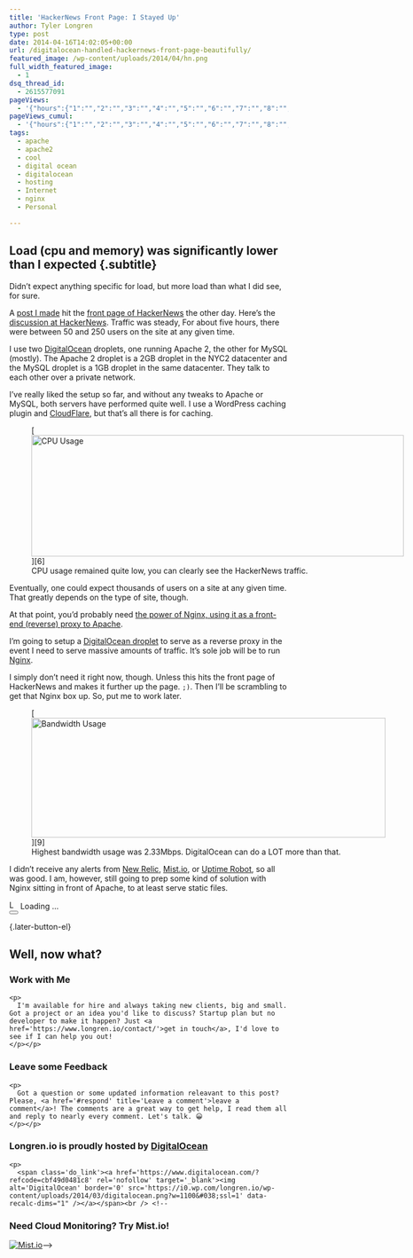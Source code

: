 ```yaml
---
title: 'HackerNews Front Page: I Stayed Up'
author: Tyler Longren
type: post
date: 2014-04-16T14:02:05+00:00
url: /digitalocean-handled-hackernews-front-page-beautifully/
featured_image: /wp-content/uploads/2014/04/hn.png
full_width_featured_image:
  - 1
dsq_thread_id:
  - 2615577091
pageViews:
  - '{"hours":{"1":"","2":"","3":"","4":"","5":"","6":"","7":"","8":"","9":"","10":"","11":"","12":"","13":"","14":"","15":"","16":"","17":"","18":"","19":"","20":"","21":"","22":"","23":"","24":"","25":"","26":"","27":"","28":"","29":"","30":"","31":"","32":"","33":"","34":"","35":"","36":"","37":"","38":"","39":"","40":"","41":"","42":"","43":"","44":"","45":"","46":"","47":""},"days":{"2":"","3":"","4":"","5":"","6":"","7":"","8":"","9":"","10":"","11":"","12":"","13":"","14":""},"weeks":{"3":"","4":"","5":"","6":"","7":"","8":"","9":"","10":"","11":"","12":""},"months":{"4":"","5":"","6":"","7":"","8":"","9":"","10":"","11":"","12":"","13":"","14":"","15":"","16":"","17":"","18":"","19":"","20":"","21":"","22":"","23":"","24":""}}'
pageViews_cumul:
  - '{"hours":{"1":"","2":"","3":"","4":"","5":"","6":"","7":"","8":"","9":"","10":"","11":"","12":"","13":"","14":"","15":"","16":"","17":"","18":"","19":"","20":"","21":"","22":"","23":"","24":"","25":"","26":"","27":"","28":"","29":"","30":"","31":"","32":"","33":"","34":"","35":"","36":"","37":"","38":"","39":"","40":"","41":"","42":"","43":"","44":"","45":"","46":"","47":""},"days":{"2":"","3":"","4":"","5":"","6":"","7":"","8":"","9":"","10":"","11":"","12":"","13":"","14":""},"weeks":{"3":"","4":"","5":"","6":"","7":"","8":"","9":"","10":"","11":"","12":""},"months":{"4":"","5":"","6":"","7":"","8":"","9":"","10":"","11":"","12":"","13":"","14":"","15":"","16":"","17":"","18":"","19":"","20":"","21":"","22":"","23":"","24":""}}'
tags:
  - apache
  - apache2
  - cool
  - digital ocean
  - digitalocean
  - hosting
  - Internet
  - nginx
  - Personal

---
```

## Load (cpu and memory) was significantly lower than I expected {.subtitle}

Didn&#8217;t expect anything specific for load, but more load than what I did see, for sure.

A [post I made][1] hit the [front page of HackerNews][2] the other day. Here&#8217;s the [discussion at HackerNews][3]. Traffic was steady, For about five hours, there were between 50 and 250 users on the site at any given time.

I use two [DigitalOcean][4] droplets, one running Apache 2, the other for MySQL (mostly). The Apache 2 droplet is a 2GB droplet in the NYC2 datacenter and the MySQL droplet is a 1GB droplet in the same datacenter. They talk to each other over a private network.

I&#8217;ve really liked the setup so far, and without any tweaks to Apache or MySQL, both servers have performed quite well. I use a WordPress caching plugin and [CloudFlare][5], but that&#8217;s all there is for caching.

<figure id="attachment_6530" aria-describedby="caption-attachment-6530" style="width: 672px" class="wp-caption aligncenter">[<img loading="lazy" src="https://i1.wp.com/longren.io/wp-content/uploads/2014/04/cpu.png?resize=672%2C219" alt="CPU Usage" width="672" height="219" class="size-full wp-image-6530" srcset="https://i1.wp.com/www.longren.io/wp-content/uploads/2014/04/cpu.png?w=672&ssl=1 672w, https://i1.wp.com/www.longren.io/wp-content/uploads/2014/04/cpu.png?resize=150%2C48&ssl=1 150w, https://i1.wp.com/www.longren.io/wp-content/uploads/2014/04/cpu.png?resize=300%2C97&ssl=1 300w" sizes="(max-width: 672px) 100vw, 672px" data-recalc-dims="1" />][6]<figcaption id="caption-attachment-6530" class="wp-caption-text">CPU usage remained quite low, you can clearly see the HackerNews traffic.</figcaption></figure>

Eventually, one could expect thousands of users on a site at any given time. That greatly depends on the type of site, though.

At that point, you&#8217;d probably need [the power of Nginx, using it as a front-end (reverse) proxy to Apache][7].

I&#8217;m going to setup a [DigitalOcean droplet][4] to serve as a reverse proxy in the event I need to serve massive amounts of traffic. It&#8217;s sole job will be to run [Nginx][8].

I simply don&#8217;t need it right now, though. Unless this hits the front page of HackerNews and makes it further up the page. `;)`. Then I&#8217;ll be scrambling to get that Nginx box up. So, put me to work later.

<figure id="attachment_6538" aria-describedby="caption-attachment-6538" style="width: 639px" class="wp-caption aligncenter">[<img loading="lazy" src="https://i0.wp.com/longren.io/wp-content/uploads/2014/04/bandwidth.png?resize=639%2C216" alt="Bandwidth Usage" width="639" height="216" class="size-full wp-image-6538" srcset="https://i0.wp.com/www.longren.io/wp-content/uploads/2014/04/bandwidth.png?w=639&ssl=1 639w, https://i0.wp.com/www.longren.io/wp-content/uploads/2014/04/bandwidth.png?resize=150%2C50&ssl=1 150w, https://i0.wp.com/www.longren.io/wp-content/uploads/2014/04/bandwidth.png?resize=300%2C101&ssl=1 300w" sizes="(max-width: 639px) 100vw, 639px" data-recalc-dims="1" />][9]<figcaption id="caption-attachment-6538" class="wp-caption-text">Highest bandwidth usage was 2.33Mbps. DigitalOcean can do a LOT more than that.</figcaption></figure>

I didn&#8217;t receive any alerts from [New Relic][10], [Mist.io][11], or [Uptime Robot][12], so all was good. I am, however, still going to prep some kind of solution with Nginx sitting in front of Apache, to at least serve static files.  


<div id="polls-27" class="wp-polls">
</div>

<div id="polls-27-loading" class="wp-polls-loading">
  <img src="https://i2.wp.com/www.longren.io/wp-content/plugins/wp-polls/images/loading.gif?resize=16%2C16&#038;ssl=1" width="16" height="16" alt="Loading ..." title="Loading ..." class="wp-polls-image" data-recalc-dims="1" />&nbsp;Loading ...
</div>

<div class="wpulike wpulike-default " >
  <div class="wp_ulike_general_class wp_ulike_is_not_liked">
    <button type="button"
					aria-label="Like Button"
					data-ulike-id="6471"
					data-ulike-nonce="dd3b60809b"
					data-ulike-type="likeThis"
					data-ulike-template="wpulike-default"
					data-ulike-display-likers="0"
					data-ulike-disable-pophover="0"
					class="wp_ulike_btn wp_ulike_put_image wp_likethis_6471"></button><span class="count-box"></span>
  </div>
</div>

[][13]{.later-button-el}

<div class='what-next'>
  <h2>
    Well, now what?
  </h2>
  
  <div class='hire'>
    <h3>
      Work with Me
    </h3>
    
    <p>
      I'm available for hire and always taking new clients, big and small. Got a project or an idea you'd like to discuss? Startup plan but no developer to make it happen? Just <a href='https://www.longren.io/contact/'>get in touch</a>, I'd love to see if I can help you out!
    </p></p>
  </div>
  
  <div class='hire'>
    <h3>
      Leave some Feedback
    </h3>
    
    <p>
      Got a question or some updated information releavant to this post? Please, <a href='#respond' title='Leave a comment'>leave a comment</a>! The comments are a great way to get help, I read them all and reply to nearly every comment. Let's talk. 😀
    </p></p>
  </div>
  
  <div class='now-what-bottom-ad'>
    <h3>
      Longren.io is proudly hosted by <a href='https://www.digitalocean.com/?refcode=cbf49d0481c8'>DigitalOcean</a>
    </h3>
    
    <p>
      <span class='do_link'><a href='https://www.digitalocean.com/?refcode=cbf49d0481c8' rel='nofollow' target='_blank'><img alt='DigitalOcean' border='0' src='https://i0.wp.com/longren.io/wp-content/uploads/2014/03/digitalocean.png?w=1100&#038;ssl=1' data-recalc-dims="1" /></a></span><br /> <!--

<h3>Need Cloud Monitoring? Try Mist.io!</h3>

<span class='do_link'><a href='http://mist.io/?ref=tyler' rel='nofollow' target='_blank'><img alt='Mist.io' border='0' src='https://i0.wp.com/longren.io/wp-content/uploads/2014/04/mistio.jpg?w=1100&#038;ssl=1' data-recalc-dims="1"></a></span>--></div> </div>

 [1]: http://longren.io/poor-mans-vpn-with-a-cheap-vps/
 [2]: https://news.ycombinator.com/
 [3]: https://news.ycombinator.com/item?id=7586775
 [4]: https://www.digitalocean.com/?refcode=cbf49d0481c8
 [5]: http://cloudflare.com
 [6]: https://i1.wp.com/longren.io/wp-content/uploads/2014/04/cpu.png
 [7]: https://www.digitalocean.com/community/articles/how-to-configure-nginx-as-a-front-end-proxy-for-apache
 [8]: http://nginx.org/
 [9]: https://i0.wp.com/longren.io/wp-content/uploads/2014/04/bandwidth.png
 [10]: http://newrelic.com
 [11]: http://mist.io/
 [12]: http://uptimerobot.com/
 [13]: #